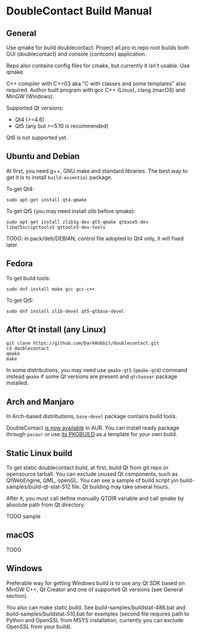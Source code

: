 # DoubleContact Build Manual #

## General ##

Use qmake for build doublecontact. Project all.pro in repo root builds both GUI (doublecontact) and console (contconv) application.

Repo also contains config files for cmake, but currently it isn't usable. Use qmake.

C++ compiler with C++03 aka "C with classes and some templates" also required. Author built program with gcc C++ (Linux), clang (macOS) and MinGW (Windows).

Supported Qt versions:
* Qt4 (>=4.6)
* Qt5 (any but >=5.10 is recommended)

Qt6 is not supported yet.

## Ubuntu and Debian ##

At first, you need g++, GNU make and standard libraries. The best way to get it is to install `build-essential` package.

To get Qt4:

```
sudo apt-get install qt4-qmake
```

To get Qt5 (you may need install zlib before qmake):

```
sudo apt-get install zlib1g-dev qt5-qmake qtbase5-dev libqt5scripttools5 qttools5-dev-tools
```

TODO: in pack/deb/DEBIAN, control file adopted to Qt4 only, it will fixed later.

## Fedora ##

To get build tools:

```
sudo dnf install make gcc gcc-c++
```

To get Qt5:

```
sudo dnf install zlib-devel qt5-qtbase-devel
```

## After Qt install (any Linux) ##

```
git clone https://github.com/DarkHobbit/doublecontact.git
cd doublecontact
qmake
make
```

In some distributions, you may need use `qmake-qt5` (`qmake-qt4`) command instead `qmake` if some Qt versions are present and `qtchooser` package installed.

## Arch and Manjaro ##

In Arch-based distributions, `base-devel` package contains build tools.

DoubleContact [is now available](https://aur.archlinux.org/packages/doublecontact) in AUR. You can install ready package through `pacaur` or use [its PKGBUILD](https://aur.archlinux.org/cgit/aur.git/tree/PKGBUILD?h=doublecontact) as a template for your own build.

## Static Linux build ##

To get static doublecontact build, at first, build Qt from git repo or opensource tarball.
You can exclude unused Qt components, such as QtWebEngine, QML, openGL.
You can see  a sample of build script yin build-samples/build-qt-stat-512 file.
Qt building may take several hours.

After it, you must call define manually QTDIR variable and call qmake by absolute path from Qt directory.

TODO sample

## macOS ##

TODO

## Windows ##

Preferable way for getting Windows build is to use any Qt SDK based 
on MinGW C++, Qt Creator and one of supported Qt versions (see General section).

You also can make static build. See build-samples/buildstat-486.bat and build-samples/buildstat-510.bat for examples
(second file requires path to Python and OpenSSL from MSYS installation, currently you can exclude OpenSSL from your build).

